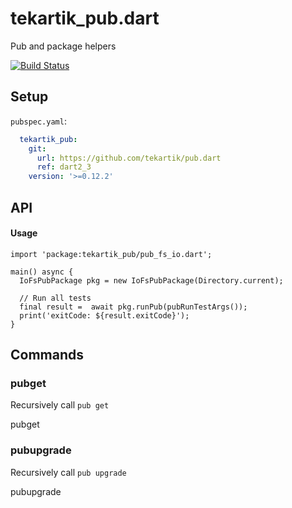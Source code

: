 # tekartik_pub.dart

Pub and package helpers

[![Build Status](https://travis-ci.org/tekartik/tekartik_pub.dart.svg?branch=master)](https://travis-ci.org/tekartik/tekartik_pub.dart)

## Setup

`pubspec.yaml`:

```yaml
  tekartik_pub:
    git:
      url: https://github.com/tekartik/pub.dart
      ref: dart2_3
    version: '>=0.12.2'
```
## API

#### Usage

````
import 'package:tekartik_pub/pub_fs_io.dart';

main() async {
  IoFsPubPackage pkg = new IoFsPubPackage(Directory.current);

  // Run all tests
  final result =  await pkg.runPub(pubRunTestArgs());
  print('exitCode: ${result.exitCode}');
}
````

## Commands

### pubget

Recursively call `pub get`

   pubget
    
### pubupgrade

Recursively call `pub upgrade`

   pubupgrade
   
